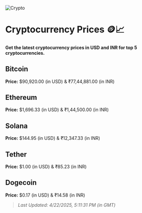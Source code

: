 
![Crypto](https://www.techguide.com.au/wp-content/uploads/2020/11/crypto3.jpeg)

# Cryptocurrency Prices 🪙📈

#### Get the latest cryptocurrency prices in USD and INR for top 5 cryptocurrencies.

## Bitcoin

**Price:** $90,920.00 (in USD) & ₹77,44,881.00 (in INR)

## Ethereum

**Price:** $1,696.33 (in USD) & ₹1,44,500.00 (in INR)

## Solana

**Price:** $144.95 (in USD) & ₹12,347.33 (in INR)

## Tether

**Price:** $1.00 (in USD) & ₹85.23 (in INR)

## Dogecoin

**Price:** $0.17 (in USD) & ₹14.58 (in INR)

> _Last Updated: 4/22/2025, 5:11:31 PM (in GMT)_
